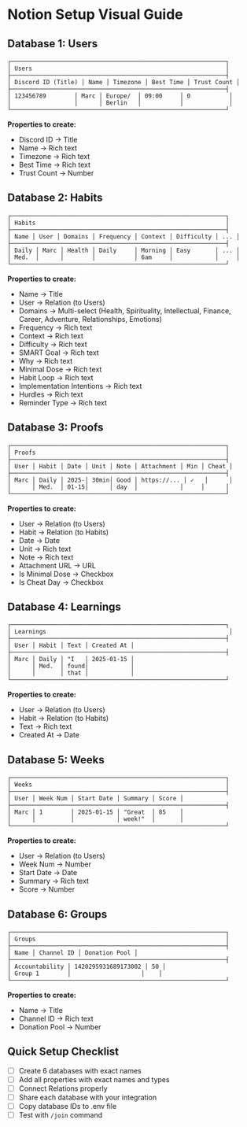 # Notion Setup Visual Guide

## Database 1: Users
```
┌─────────────────────────────────────────────────────────────┐
│ Users                                                       │
├─────────────────────────────────────────────────────────────┤
│ Discord ID (Title) │ Name │ Timezone │ Best Time │ Trust Count │
├─────────────────────────────────────────────────────────────┤
│ 123456789        │ Marc │ Europe/  │ 09:00     │ 0           │
│                  │      │ Berlin   │           │             │
└─────────────────────────────────────────────────────────────┘
```

**Properties to create:**
- Discord ID → Title
- Name → Rich text  
- Timezone → Rich text
- Best Time → Rich text
- Trust Count → Number

## Database 2: Habits
```
┌─────────────────────────────────────────────────────────────┐
│ Habits                                                      │
├─────────────────────────────────────────────────────────────┤
│ Name │ User │ Domains │ Frequency │ Context │ Difficulty │ ... │
├─────────────────────────────────────────────────────────────┤
│ Daily │ Marc │ Health │ Daily     │ Morning │ Easy       │ ... │
│ Med.  │      │        │           │ 6am     │            │     │
└─────────────────────────────────────────────────────────────┘
```

**Properties to create:**
- Name → Title
- User → Relation (to Users)
- Domains → Multi-select (Health, Spirituality, Intellectual, Finance, Career, Adventure, Relationships, Emotions)
- Frequency → Rich text
- Context → Rich text
- Difficulty → Rich text
- SMART Goal → Rich text
- Why → Rich text
- Minimal Dose → Rich text
- Habit Loop → Rich text
- Implementation Intentions → Rich text
- Hurdles → Rich text
- Reminder Type → Rich text

## Database 3: Proofs
```
┌─────────────────────────────────────────────────────────────┐
│ Proofs                                                      │
├─────────────────────────────────────────────────────────────┤
│ User │ Habit │ Date │ Unit │ Note │ Attachment │ Min │ Cheat │
├─────────────────────────────────────────────────────────────┤
│ Marc │ Daily │ 2025-│ 30min│ Good │ https://... │ ✓   │      │
│      │ Med.  │ 01-15│      │ day  │            │     │      │
└─────────────────────────────────────────────────────────────┘
```

**Properties to create:**
- User → Relation (to Users)
- Habit → Relation (to Habits)
- Date → Date
- Unit → Rich text
- Note → Rich text
- Attachment URL → URL
- Is Minimal Dose → Checkbox
- Is Cheat Day → Checkbox

## Database 4: Learnings
```
┌─────────────────────────────────────────────────────────────┐
│ Learnings                                                    │
├─────────────────────────────────────────────────────────────┤
│ User │ Habit │ Text │ Created At │
├─────────────────────────────────────────────────────────────┤
│ Marc │ Daily │ "I   │ 2025-01-15 │
│      │ Med.  │ found│            │
│      │       │ that │            │
└─────────────────────────────────────────────────────────────┘
```

**Properties to create:**
- User → Relation (to Users)
- Habit → Relation (to Habits)
- Text → Rich text
- Created At → Date

## Database 5: Weeks
```
┌─────────────────────────────────────────────────────────────┐
│ Weeks                                                       │
├─────────────────────────────────────────────────────────────┤
│ User │ Week Num │ Start Date │ Summary │ Score │
├─────────────────────────────────────────────────────────────┤
│ Marc │ 1        │ 2025-01-15 │ "Great  │ 85    │
│      │          │            │ week!"  │       │
└─────────────────────────────────────────────────────────────┘
```

**Properties to create:**
- User → Relation (to Users)
- Week Num → Number
- Start Date → Date
- Summary → Rich text
- Score → Number

## Database 6: Groups
```
┌─────────────────────────────────────────────────────────────┐
│ Groups                                                      │
├─────────────────────────────────────────────────────────────┤
│ Name │ Channel ID │ Donation Pool │
├─────────────────────────────────────────────────────────────┤
│ Accountability │ 1420295931689173002 │ 50 │
│ Group 1        │                    │    │
└─────────────────────────────────────────────────────────────┘
```

**Properties to create:**
- Name → Title
- Channel ID → Rich text
- Donation Pool → Number

## Quick Setup Checklist

- [ ] Create 6 databases with exact names
- [ ] Add all properties with exact names and types
- [ ] Connect Relations properly
- [ ] Share each database with your integration
- [ ] Copy database IDs to .env file
- [ ] Test with `/join` command